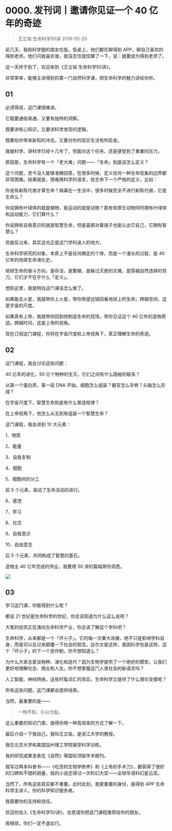 # 0000. 发刊词丨邀请你见证一个 40 亿年的奇迹
> 王立铭·生命科学50讲
2018-05-20

前几天，我和科学圈的朋友吃饭。饭桌上，他们都在聊得到 APP，聊自己喜欢的得到老师。他们问我喜欢谁，我没忍住就炫耀了一下，说：就要成为得到老师了。

这一天终于到了，欢迎来到《王立铭·生命科学50讲》。 

非常荣幸，能够主讲得到的第一门自然科学课，把生命科学的魅力讲给你听。
 
## 01
必须得说，这门课很难讲。

它既要通俗易通，又要有独特的洞察。

既要讲核心知识，又要讲科学发现的逻辑。

既要给你带来新知的冲击，又要对你的现实生活有所启发。

我做科学、讲科学已经十几年了，但面对这个任务，还是感受到了重重的压力。

原因是，生命科学有一个「老大难」问题——「生命」到底该怎么定义？

这个问题，至今没人能够准确回答。在很多时候，定义任何一种生命现象的边界都非常困难。结果就是，很难用科学的语言，给生命下一个严格的定义，比如：

你说有新陈代谢才算生命？病毒在一生当中，很多时候完全不进行新陈代谢，它是生命么？

你说拥有叶绿体的就是植物，能运动的就是动物？那有些原生动物同时拥有叶绿体和运动能力，它们算什么？

你说拥有自我意识的就是智慧生命，但是喜鹊对着镜子也能认出它自己，它拥有智慧么？

但是反过来，其实这也正是这门学科迷人的地方。

生命科学研究的对象，本质上不是任何确定的个体，而是一个漫长的过程，是 40 亿年的地球生命演化史。

地球生命的奋斗方向，是存活，是繁殖，是躲过灭绝的灾难，是穿越自然选择的剪刀，它们才不在乎什么「定义」。

想到这里，我就明白这门课该怎么做了。

如果能去火星，我就带你上火星，带你用望远镜回看地球上的生命。跨越空间，这是宇宙的尺度。

如果真有上帝，我就带你回到他制造生命的现场，带你见证这个 40 亿年的造物奇迹。跨越时间，这是上帝的视角。

现在订阅这门课程，你将在宇宙尺度和上帝视角下，真正理解生命的奇迹。

## 02
这门课程，我会讨论这些问题：

40 亿年的进化，50 亿个物种的生灭，它们之间有什么隐秘的联系？

从第一个蛋白质，第一段 DNA 开始，细胞怎么组装？器官怎么孕育？头脑怎么形成？

在宇宙尺度下，智慧生命到底有什么普适规律？

在上帝视角下，他怎么从无到有组装一个智慧生命？ 

这门课程，我会讲到 10 大元素：

1、物质

2、能量

3、自我复制

4、细胞

5、细胞间的分工

前 5 个元素，驱动了生命活动的进行。

6、感觉

7、学习

8、社交

9、自我意识

10、自由意志

后 5 个元素，共同构成了智慧的基石。

造物主 40 亿年完成的伟业，我要用 50 讲的篇幅带你洞悉。

![](https://raw.githubusercontent.com/dalong0514/selfstudy/master/图片链接/生命科学/2018001.jpg)

## 03
学习这门课，你能得到什么呢？ 

都说 21 世纪是生命科学的世纪，你总该知道为什么这么说吧？

大笔的投资正在涌向生命科学产业，你总该了解这个学科吧？

生命科学，从来都是一个「坏小子」。它的每一次重大进展，绝不只是影响学科自身，而是可以反过来颠覆一下社会的观念。达尔文是这样，基因科学也是这样。这个「坏小子」的下一个恶作剧，你不想知道么？

为什么大家总爱谈物种、演化和迭代？因为生物学提供了一个绝好的模型，让我们更好地理解社会、商业和人生。你不想掌握这门人类社会的新语言吗？

人工智能、神经网络，这些时髦词汇的背后，生命科学又提供了什么理论支撑呢？

所有这些问题，这门课都会提供线索。

当然，最重要的是——

> 一物不知，引以为耻。

这么重要的知识门类，值得你用一种高效率的方式了解一下。

最后介绍一下我自己。我叫王立铭，是浙江大学的教授。

我在北京大学和美国加州理工学院接受科学训练。

我的研究成果发表在《自然》等国际顶级学术期刊。

我写过两本科普书——《吃货的生物学修养》和《上帝的手术刀》，都获得了很好的口碑和不错的销量，我的小说还得过一次科幻大奖——全球华语科幻星云奖。

当然了，所有这些其实都不重要。此时此刻，我更重要的身份，是得到 APP 生命科学主讲人，你的科学知识服务者。

我需要你的支持和信任。

欢迎你加入《生命科学50讲》，也恳请你把这门课程推荐给你的朋友。

我相信，你们一定不虚此行。


